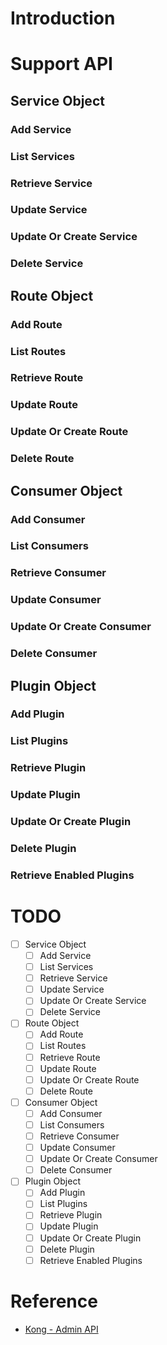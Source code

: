 # Introduction

# Support API

## Service Object

### Add Service

### List Services

### Retrieve Service

### Update Service

### Update Or Create Service

### Delete Service


## Route Object

### Add Route

### List Routes

### Retrieve Route

### Update Route

### Update Or Create Route

### Delete Route


## Consumer Object

### Add Consumer

### List Consumers

### Retrieve Consumer

### Update Consumer

### Update Or Create Consumer

### Delete Consumer


## Plugin Object

### Add Plugin

### List Plugins

### Retrieve Plugin

### Update Plugin

### Update Or Create Plugin

### Delete Plugin

### Retrieve Enabled Plugins


# TODO
 - [ ] Service Object
   - [ ] Add Service
   - [ ] List Services
   - [ ] Retrieve Service
   - [ ] Update Service
   - [ ] Update Or Create Service
   - [ ] Delete Service
 - [ ] Route Object
   - [ ]  Add Route
   - [ ]  List Routes
   - [ ]  Retrieve Route
   - [ ]  Update Route
   - [ ]  Update Or Create Route
   - [ ]  Delete Route
 - [ ] Consumer Object
   - [ ]  Add Consumer
   - [ ]  List Consumers
   - [ ]  Retrieve Consumer
   - [ ]  Update Consumer
   - [ ]  Update Or Create Consumer
   - [ ]  Delete Consumer
 - [ ] Plugin Object
   - [ ]  Add Plugin
   - [ ]  List Plugins
   - [ ]  Retrieve Plugin
   - [ ]  Update Plugin
   - [ ]  Update Or Create Plugin
   - [ ]  Delete Plugin
   - [ ]  Retrieve Enabled Plugins

# Reference
* [Kong - Admin API](https://docs.konghq.com/gateway-oss/2.3.x/admin-api/)
